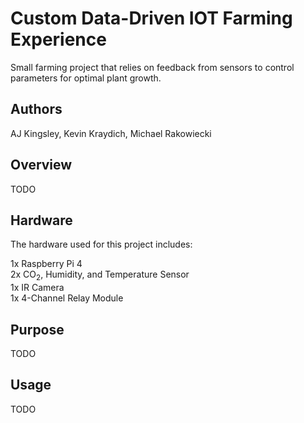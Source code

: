 # Custom Data-Driven IOT Farming Experience

Small farming project that relies on feedback from sensors to control parameters for optimal plant growth.

## Authors
AJ Kingsley, Kevin Kraydich, Michael Rakowiecki

## Overview

TODO

## Hardware

The hardware used for this project includes:

1x  Raspberry Pi 4<br>
2x  CO<sub>2</sub>, Humidity, and Temperature Sensor<br>
1x  IR Camera<br>
1x  4-Channel Relay Module<br>

## Purpose

TODO

## Usage

TODO
